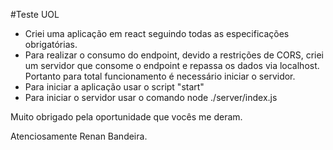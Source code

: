 #Teste UOL

- Criei uma aplicação em react seguindo todas as especificações obrigatórias.
- Para realizar o consumo do endpoint, devido a restrições de CORS, criei um servidor que consome o endpoint e repassa os dados via localhost. Portanto para total funcionamento é necessário iniciar o servidor.
- Para iniciar a aplicação usar o script "start"
- Para iniciar o servidor usar o comando node ./server/index.js

Muito obrigado pela oportunidade que vocês me deram.

Atenciosamente Renan Bandeira.